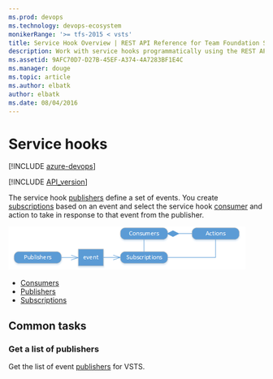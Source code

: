 ```yaml
---
ms.prod: devops
ms.technology: devops-ecosystem
monikerRange: '>= tfs-2015 < vsts'
title: Service Hook Overview | REST API Reference for Team Foundation Server
description: Work with service hooks programmatically using the REST APIs for Team Foundation Server.
ms.assetid: 9AFC70D7-D27B-45EF-A374-4A7283BF1E4C
ms.manager: douge
ms.topic: article
ms.author: elbatk
author: elbatk
ms.date: 08/04/2016
---
```


# Service hooks

[!INCLUDE [azure-devops](../_data/azure-devops-message.md)]

[!INCLUDE [API_version](../_data/version.md)]



The service hook [publishers](./publishers.md) define a set of events. You create [subscriptions](./subscriptions.md) based on an event and select the 
service hook [consumer](./consumers.md) and action to take in response to that event from the publisher.

![service hook resources](./_img/service-hook-resources.png)

* [Consumers](./consumers.md)
* [Publishers](./publishers.md)
* [Subscriptions](./subscriptions.md)

## Common tasks

### Get a list of publishers

Get the list of event [publishers](./publishers.md#getalistofpublishers) for VSTS.
